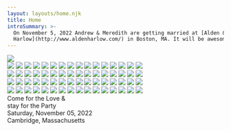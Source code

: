 ```yaml
---
layout: layouts/home.njk
title: Home
introSummary: >-
  On November 5, 2022 Andrew & Meredith are getting married at [Alden &
  Harlow](http://www.aldenharlow.com/) in Boston, MA. It will be awesome.
---
```

<style>
  body {
    height: 100vh;
  }

  main {
    flex-shrink: 1;
    overflow: auto;
  }
  @media (min-width: 60rem) {
    main {
      overflow: hidden
    }
  }
</style>
<div class="page-content">
  <div class="col img-col">
    <div class="img-wrapper">
      <img src="https://res.cloudinary.com/aborstein/image/upload/c_scale,h_1200,q_auto:best,c_fill,g_auto:faces/v1660502773/meredrew-box.webp">
    </div>
  </div>

  <div class="col text-col">
    <div class="all-blobs">
      <div class="blobs left">
        <div class="blob-wrapper">
          <img class="blob purple b" src="/images/blob-09.svg" />
          <img class="blob purple c" src="/images/blob-09.svg" />
          <img class="blob blue-light-2" src="/images/blob-06.svg" />
          <img class="blob purple d" src="/images/blob-09.svg" />
          <img class="blob blue-light-1" src="/images/blob-05.svg" />
          <img class="blob blue-light-3" src="/images/blob-07.svg" />
          <img class="blob blue-intense-1 b" src="/images/blob-04.svg" />
          <img class="blob blue-intense-2" src="/images/blob-08.svg" />
          <img class="blob blue-soft-1 a" src="/images/blob-01.svg" />
          <img class="blob blue b" src="/images/blob-03.svg" />
          <img class="blob blue-soft-2 a" src="/images/blob-02.svg" />
          <img class="blob blue a" src="/images/blob-03.svg" />
          <img class="blob blue-soft-1 b" src="/images/blob-01.svg" />
          <img class="blob blue-intense-1 a" src="/images/blob-04.svg" />
          <img class="blob blue c" src="/images/blob-03.svg" />
          <img class="blob blue-soft-2 b" src="/images/blob-02.svg" />
        </div>
      </div>
      <div class="blobs right">
        <div class="blob-wrapper">
          <img class="blob purple b" src="/images/blob-09.svg" />
          <img class="blob purple c" src="/images/blob-09.svg" />
          <img class="blob blue-light-2" src="/images/blob-06.svg" />
          <img class="blob purple d" src="/images/blob-09.svg" />
          <img class="blob blue-light-1" src="/images/blob-05.svg" />
          <img class="blob blue-light-3" src="/images/blob-07.svg" />
          <img class="blob blue-intense-1 b" src="/images/blob-04.svg" />
          <img class="blob blue-intense-2" src="/images/blob-08.svg" />
          <img class="blob blue-soft-1 a" src="/images/blob-01.svg" />
          <img class="blob blue b" src="/images/blob-03.svg" />
          <img class="blob blue-soft-2 a" src="/images/blob-02.svg" />
          <img class="blob blue a" src="/images/blob-03.svg" />
          <img class="blob blue-soft-1 b" src="/images/blob-01.svg" />
          <img class="blob blue-intense-1 a" src="/images/blob-04.svg" />
          <img class="blob blue c" src="/images/blob-03.svg" />
          <img class="blob blue-soft-2 b" src="/images/blob-02.svg" />
        </div>
      </div>
      <div class="blobs bottom">
        <div class="blob-wrapper">
          <img class="blob purple b" src="/images/blob-09.svg" />
          <img class="blob purple c" src="/images/blob-09.svg" />
          <img class="blob blue-light-2" src="/images/blob-06.svg" />
          <img class="blob purple d" src="/images/blob-09.svg" />
          <img class="blob blue-light-1" src="/images/blob-05.svg" />
          <img class="blob blue-light-3" src="/images/blob-07.svg" />
          <img class="blob blue-intense-1 b" src="/images/blob-04.svg" />
          <img class="blob blue-intense-2" src="/images/blob-08.svg" />
          <img class="blob blue-soft-1 a" src="/images/blob-01.svg" />
          <img class="blob blue b" src="/images/blob-03.svg" />
          <img class="blob blue-soft-2 a" src="/images/blob-02.svg" />
          <img class="blob blue a" src="/images/blob-03.svg" />
          <img class="blob blue-soft-1 b" src="/images/blob-01.svg" />
          <img class="blob blue-intense-1 a" src="/images/blob-04.svg" />
          <img class="blob blue c" src="/images/blob-03.svg" />
          <img class="blob blue-soft-2 b" src="/images/blob-02.svg" />
        </div>
      </div>
      <div class="blobs">
        <div class="blob-wrapper">
          <img class="blob purple b" src="/images/blob-09.svg" />
          <img class="blob purple c" src="/images/blob-09.svg" />
          <img class="blob blue-light-2" src="/images/blob-06.svg" />
          <img class="blob purple d" src="/images/blob-09.svg" />
          <img class="blob blue-light-1" src="/images/blob-05.svg" />
          <img class="blob blue-light-3" src="/images/blob-07.svg" />
          <img class="blob blue-intense-1 b" src="/images/blob-04.svg" />
          <img class="blob blue-intense-2" src="/images/blob-08.svg" />
          <img class="blob blue-soft-1 a" src="/images/blob-01.svg" />
          <img class="blob blue b" src="/images/blob-03.svg" />
          <img class="blob blue-soft-2 a" src="/images/blob-02.svg" />
          <img class="blob blue a" src="/images/blob-03.svg" />
          <img class="blob blue-soft-1 b" src="/images/blob-01.svg" />
          <img class="blob blue-intense-1 a" src="/images/blob-04.svg" />
          <img class="blob blue c" src="/images/blob-03.svg" />
          <img class="blob blue-soft-2 b" src="/images/blob-02.svg" />
        </div>
        <div class="noise"></div>
      </div>
    </div>
    <div class="text">
      <div class="one">
        <span class="come">Come for the</span>
        <span class="love">Love</span>
        <span class="and">&</span>
      </div>
      <div class="two">
        <span class="stay">stay for the</span>
        <span class="party">Party</span>
      </div>
    </div>
    <div class="meta">
      <div class="date-and-time">
        <time>Saturday, November 05, 2022</time>
      </div>
      <div class="location">
        <span>Cambridge, Massachusetts</span>
      </div>
    </div>
  </div>
</div>
